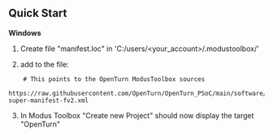 ## Quick Start
**Windows**
1. Create file "manifest.loc" in 'C:/users/<your_account>/.modustoolbox/'

2. add to the file:

```
    # This points to the OpenTurn ModusToolbox sources
    https://raw.githubusercontent.com/OpenTurn/OpenTurn_PSoC/main/software/mtb_manifest/OpenTurn-super-manifest-fv2.xml
```
3. In Modus Toolbox "Create new Project" should now display the target "OpenTurn"
